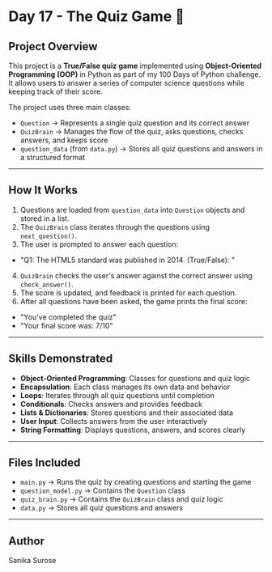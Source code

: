 # Day 17 - The Quiz Game 📝

## Project Overview

This project is a **True/False quiz game** implemented using **Object-Oriented Programming (OOP)** in Python as part of my 100 Days of Python challenge.  
It allows users to answer a series of computer science questions while keeping track of their score.

The project uses three main classes:

- `Question` → Represents a single quiz question and its correct answer
- `QuizBrain` → Manages the flow of the quiz, asks questions, checks answers, and keeps score
- `question_data` (from `data.py`) → Stores all quiz questions and answers in a structured format

---

## How It Works

1. Questions are loaded from `question_data` into `Question` objects and stored in a list.
2. The `QuizBrain` class iterates through the questions using `next_question()`.
3. The user is prompted to answer each question:

- "Q1: The HTML5 standard was published in 2014. (True/False): "

4. `QuizBrain` checks the user's answer against the correct answer using `check_answer()`.
5. The score is updated, and feedback is printed for each question.
6. After all questions have been asked, the game prints the final score:

- "You've completed the quiz"
- "Your final score was: 7/10"

---

## Skills Demonstrated

- **Object-Oriented Programming**: Classes for questions and quiz logic
- **Encapsulation**: Each class manages its own data and behavior
- **Loops**: Iterates through all quiz questions until completion
- **Conditionals**: Checks answers and provides feedback
- **Lists & Dictionaries**: Stores questions and their associated data
- **User Input**: Collects answers from the user interactively
- **String Formatting**: Displays questions, answers, and scores clearly

---

## Files Included

- `main.py` → Runs the quiz by creating questions and starting the game
- `question_model.py` → Contains the `Question` class
- `quiz_brain.py` → Contains the `QuizBrain` class and quiz logic
- `data.py` → Stores all quiz questions and answers

---

## Author

Sanika Surose
